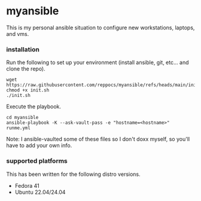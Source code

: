 # myansible
This is my personal ansible situation to configure new workstations, laptops, and vms.

### installation
Run the following to set up your environment (install ansible, git, etc... and clone the repo).

```
wget https://raw.githubusercontent.com/reppocs/myansible/refs/heads/main/init.sh
chmod +x init.sh
./init.sh
```
Execute the playbook.

```
cd myansible
ansible-playbook -K --ask-vault-pass -e "hostname=<hostname>" runme.yml
```

Note: I ansible-vaulted some of these files so I don't doxx myself, so you'll have to add your own info.

### supported platforms

This has been written for the following distro versions.

* Fedora 41
* Ubuntu 22.04/24.04
